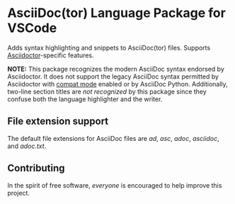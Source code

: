 # AsciiDoc(tor) Language Package for VSCode

Adds syntax highlighting and snippets to AsciiDoc(tor) files. Supports [Asciidoctor](http://asciidoctor.org/)-specific features.

**NOTE:** This package recognizes the modern AsciiDoc syntax endorsed by Asciidoctor. It does not support the legacy AsciiDoc syntax permitted by Asciidoctor with [compat mode](http://asciidoctor.org/docs/migration/#compat-mode) enabled or by AsciiDoc Python. Additionally, two-line section titles are _not recognized_ by this package since they confuse both the language highlighter and the writer.


## File extension support

The default file extensions for AsciiDoc files are _ad_, _asc_, _adoc_, _asciidoc_, and _adoc.txt_.

## Contributing

In the spirit of free software, _everyone_ is encouraged to help improve this project.
